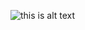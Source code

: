 ![this is alt text](https://www.google.com/images/branding/googlelogo/1x/googlelogo_color_272x92dp.png)
